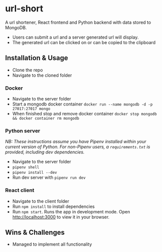 # url-short
A url shortener, React frontend and Python backend with data stored to MongoDB.

- Users can submit a url and a server generated url will display.
- The generated url can be clicked on or can be copied to the clipboard

## Installation & Usage
- Clone the repo
- Navigate to the cloned folder

### Docker
- Navigate to the server folder
- Start a mongodb docker container `docker run --name mongodb -d -p 27017:27017 mongo`
- When finished stop and remove docker container `docker stop mongodb && docker container rm mongodb`

### Python server
_NB: These instructions assume you have Pipenv installed within your current version of Python. For non-Pipenv users, a `requirements.txt` is provided, including dev dependencies._
- Navigate to the server folder
- `pipenv shell`
- `pipenv install --dev`
- Run dev server with `pipenv run dev`

### React client
- Navigate to the client folder
- Run `npm install` to install dependencies
- Run `npm start`. Runs the app in development mode. Open [http://localhost:3000](http://localhost:3000) to view it in your browser.


## Wins & Challenges
- Managed to implement all functionality